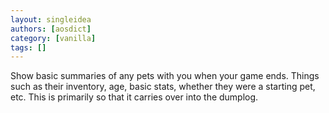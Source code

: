 ```yaml
---
layout: singleidea
authors: [aosdict]
category: [vanilla]
tags: []
---
```

Show basic summaries of any pets with you when your game ends. Things such as their inventory, age, basic stats, whether they were a starting pet, etc. This is primarily so that it carries over into the dumplog.
